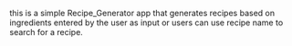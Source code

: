 this is a simple Recipe_Generator app that generates recipes based on ingredients entered by the user as input or users can use recipe name to search for a recipe.
